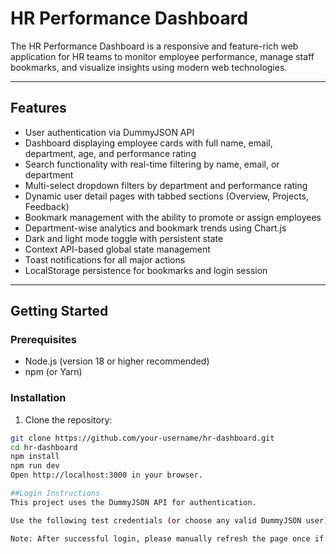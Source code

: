 # HR Performance Dashboard

The HR Performance Dashboard is a responsive and feature-rich web application for HR teams to monitor employee performance, manage staff bookmarks, and visualize insights using modern web technologies.

---

## Features

- User authentication via DummyJSON API
- Dashboard displaying employee cards with full name, email, department, age, and performance rating
- Search functionality with real-time filtering by name, email, or department
- Multi-select dropdown filters by department and performance rating
- Dynamic user detail pages with tabbed sections (Overview, Projects, Feedback)
- Bookmark management with the ability to promote or assign employees
- Department-wise analytics and bookmark trends using Chart.js
- Dark and light mode toggle with persistent state
- Context API-based global state management
- Toast notifications for all major actions
- LocalStorage persistence for bookmarks and login session

---

## Getting Started

### Prerequisites

- Node.js (version 18 or higher recommended)
- npm (or Yarn)

### Installation

1. Clone the repository:

```bash
git clone https://github.com/your-username/hr-dashboard.git
cd hr-dashboard
npm install
npm run dev
Open http://localhost:3000 in your browser.

##Login Instructions
This project uses the DummyJSON API for authentication.

Use the following test credentials (or choose any valid DummyJSON user):

Note: After successful login, please manually refresh the page once if you notice missing or unloaded dashboard data. This ensures that state and localStorage are fully hydrated before fetches occur.